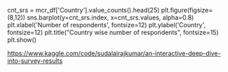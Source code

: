 cnt_srs = mcr_df['Country'].value_counts().head(25)
plt.figure(figsize=(8,12))
sns.barplot(y=cnt_srs.index, x=cnt_srs.values, alpha=0.8)
plt.xlabel('Number of respondents', fontsize=12)
plt.ylabel('Country', fontsize=12)
plt.title("Country wise number of respondents", fontsize=15)
plt.show()

https://www.kaggle.com/code/sudalairajkumar/an-interactive-deep-dive-into-survey-results
